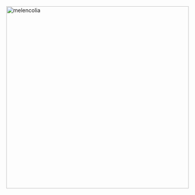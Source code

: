 <img width="480" alt="melencolia" src="https://github.com/chaithanyakota/chaithanyakota/assets/86480711/0dd4ac8d-30fa-4403-b38f-7b26edbb5282">
